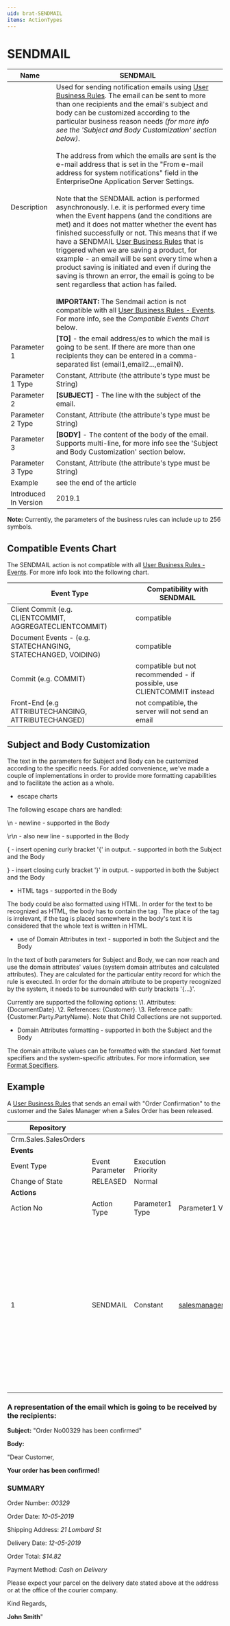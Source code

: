 ```yaml
---
uid: brat-SENDMAIL
items: ActionTypes
---
```


# SENDMAIL

| Name                  | SENDMAIL                                                     |
| --------------------- | ------------------------------------------------------------ |
| Description           | Used for sending notification emails using [User Business Rules](https://olddocs.erp.net/tech/user-business-rules-35586099.html). The email can be sent to more than one recipients and the email's  subject and body can be customized according to the particular business  reason needs *(for more info see the 'Subject and Body Customization'  section below)*. <br/><br/>The  address from which the emails are sent is the e-mail address that is set in the "From e-mail address for system notifications" field in  the EnterpriseOne Application Server Settings. <br/><br/>Note that  the SENDMAIL action is performed asynchronously. I.e. it is performed  every time when the Event happens (and the conditions are met) and it  does not matter whether the event has finished successfully or not. This means that if we have a SENDMAIL [User Business Rules](https://olddocs.erp.net/tech/user-business-rules-35586099.html) that is triggered when we are saving a product, for example - an email will  be sent every time when a product saving is initiated and even if during the saving is thrown an error, the email is going to be sent regardless that action has failed. <br/><br/> **IMPORTANT:** The Sendmail action is not compatible with all [User Business Rules - Events](../Events/Overview.md). For more info, see the *Compatible Events Chart* below. |
| Parameter 1           | **[TO]** - the email address/es to which the mail is going to be sent. If there are more than one  recipients they can be entered in a comma-separated list  (email1,email2...,emailN). |
| Parameter 1 Type      | Constant, Attribute (the attribute's type must be String)    |
| Parameter 2           | **[SUBJECT]** - The line with the subject of the email.      |
| Parameter 2 Type      | Constant, Attribute (the attribute's type must be String)    |
| Parameter 3           | **[BODY]** - The content of the body of the email. Supports multi-line, for more  info see the 'Subject and Body Customization' section below. |
| Parameter 3 Type      | Constant, Attribute (the attribute's type must be String)    |
| Example               | see the end of the article                                   |
| Introduced In Version | 2019.1                                                       |



 

**Note:** Currently, the parameters of the business rules can include up to 256 symbols. 

## Compatible Events Chart

The SENDMAIL action is not compatible with all [User Business Rules - Events](../Events/Overview.md). For more info look into the following chart.

| Event Type                                                   | Compatibility with SENDMAIL                                |
| ------------------------------------------------------------ | ------------------------------------------------------------ |
| Client Commit (e.g. CLIENTCOMMIT, AGGREGATECLIENTCOMMIT)     | compatible                                                   |
| Document Events - (e.g. STATECHANGING, STATECHANGED, VOIDING) | compatible                                                   |
| Commit (e.g. COMMIT)                                         | compatible but not recommended - if possible, use CLIENTCOMMIT instead|
| Front-End (e.g ATTRIBUTECHANGING, ATTRIBUTECHANGED)          | not compatible, the server will not send an email|



## Subject and Body Customization 

The text in the parameters for Subject and Body can be customized according to the specific needs. For added convenience, we've made a couple of  implementations in order to provide more formatting capabilities and to  facilitate the action as a whole.

- escape charts 

The following escape chars are handled:

\n - newline - supported in the Body

\r\n - also new line - supported in the Body

\{ - insert opening curly bracket '{' in output. - supported in both the Subject and the Body

\} - insert closing curly bracket '}' in output. - supported in both the Subject and the Body



- HTML tags - supported in the Body

The body could be also formatted using HTML. In order for the text to be  recognized as HTML, the body has to contain the tag </html>. The  place of the tag is irrelevant, if the tag </html> is placed somewhere in the body's text it is considered that the whole text is written in HTML.



- use of Domain Attributes in text - supported in both the Subject and the Body

In the text of both parameters for Subject and Body, we can now reach and  use the domain attributes' values (system domain attributes and  calculated attributes). They are calculated for the particular entity  record for which the rule is executed. In order for the domain attribute to be property recognized by the system, it needs to be surrounded with curly brackets '{...}'.

Currently are supported the following options:
\1. Attributes: {DocumentDate}. 
\2. References: {Customer}.
\3. Reference path: {Customer.Party.PartyName}. Note that Child Collections are not supported.



- Domain Attributes formatting - supported in both the Subject and the Body

The domain attribute values can be formatted with the standard .Net format  specifiers and the system-specific attributes. For more information,  see [Format Specifiers](https://olddocs.erp.net/tech/format-specifiers-799899905.html).



## Example

А [User Business Rules](https://olddocs.erp.net/tech/user-business-rules-35586099.html) that sends an email with "Order Confirmation" to the customer and the Sales Manager when a Sales Order has been released.



| Repository            |                 |                    |                                                              |                 |                                         |                 |                                                              |
| --------------------- | --------------- | ------------------ | ------------------------------------------------------------ | --------------- | --------------------------------------- | --------------- | ------------------------------------------------------------ |
| Crm.Sales.SalesOrders |                 |                    |                                                              |                 |                                         |                 |                                                              |
| **Events**            |                 |                    |                                                              |                 |                                         |                 |                                                              |
| Event Type            | Event Parameter | Execution Priority |                                                              |                 |                                         |                 |                                                              |
| Change of State       | RELEASED        | Normal             |                                                              |                 |                                         |                 |                                                              |
| **Actions**           |                 |                    |                                                              |                 |                                         |                 |                                                              |
| Action No             | Action Type     | Parameter1 Type    | Parameter1 Value                                             | Parameter2 Type | Parameter2 Value                        | Parameter3 Type | Parameter3 Value                                             |
| 1                     | SENDMAIL        | Constant           | salesmanager@mail.com,customer@gmail.com | Constant        | Order No{DocumentNo} has been confirmed | Constant        | \<p>Dear Customer,\</p>\<p>\<b> Your order has been confirmed!  \</b>\</p>\<br/>\<p>\<h3>SUMMARY\</h3>\</p>\<p>Order Number: \<i>{DocumentNo}\</i>\</p>\<p>Order Date:  \<i>{DocumentDate:dd-MM-yyyy}\</i>\</p>\<p>Shipping  Address: \<i>{ShipToPartyContactMechanism.  ContactMechanism.Name}\</i>\</p>\<p>Delivery Date:  \<i>{RequiredDeliveryDate:dd-MM-yyyy}\</i>\</p>\<p>Order Total:  \<i>{#CalculatedAttributeTotalSalesOrderAmount:C}\</i>\</p>\<p>Payment Method:  \<i>{PaymentType.Name}\</i>\</p>\<br/>\<p>Please expect your parcel to arrive on the delivery date stated above at the  address or at the office of the courier  company.\</p>\<br/>\<p>Kind  Regards,\</p>\<strong>{SalesPerson.Person.FirstName}  {SalesPerson.Person.LastName}\<strong/>\</html> |



### A representation of the email which is going to be received by the recipients:



**Subject:** "Order No00329 has been confirmed"



**Body:**

"Dear Customer,

**Your order has been confirmed!**

### SUMMARY

Order Number: *00329*

Order Date: *10-05-2019*

Shipping Address: *21 Lombard St*

Delivery Date: *12-05-2019*

Order Total: *$14.82*

Payment Method: *Cash on Delivery*



Please expect your parcel on the delivery date stated above at the address or at the office of the courier company.



Kind Regards,

**John Smith**"
